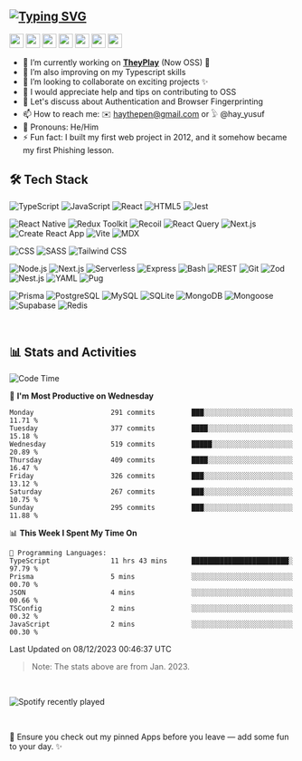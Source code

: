 
[![Typing SVG](https://readme-typing-svg.demolab.com?font=Fira+Code&duration=4000&pause=400&color=F700C4&width=451&lines=Hello+there+%F0%9F%91%8B%F0%9F%8F%BD;+I+am+Yusuf+Abdulhafeez+%F0%9F%91%A8%F0%9F%8F%BD%E2%80%8D%F0%9F%92%BB;++I+build+magical+web+applications+%E2%9C%A8+;And+write+impactful+content+%F0%9F%93%9A;Looking+forward+to+collaborating...;And+also+learning+from+you!+%F0%9F%A4%9D)](https://git.io/typing-svg)
---
<p>
      <a href="https://hayven.vercel.app" target="_blank"><img src="https://img.shields.io/badge/OFFICIAL_WEBSITE-%23333333.svg?&style=for-the-badge&logo=hashnode&logoColor=white" height=25></a>
    <a href="https://www.linkedin.com/in/yusuf-abdulhafeez" target="_blank"><img src="https://img.shields.io/badge/linkedin-%230077B5.svg?&style=for-the-badge&logo=linkedin&logoColor=white" height=25></a>  
      <a href="mailto:haythepen@gmail.com" target="_blank"><img src="https://img.shields.io/badge/Gmail-%23D14836.svg?&style=for-the-badge&logo=gmail&logoColor=white" height=25></a>
  <a href="https://www.twitter.com/hay_yusuf" target="_blank"><img src="https://img.shields.io/badge/twitter-%231DA1F2.svg?&style=for-the-badge&logo=twitter&logoColor=white" height=25></a> 
  <a href="https://dev.to/hayveno" target="_blank"><img src="https://img.shields.io/badge/DEV.TO-%230A0A0A.svg?&style=for-the-badge&logo=dev-dot-to&logoColor=white" height=25></a>
    <a href="https://hayven.hashnode.dev/" target="_blank"><img src="https://img.shields.io/badge/Hashnode-2962FF?style=for-the-badge&logo=hashnode&logoColor=white" height=25></a>
  <a href="https://medium.com/@haythepen" target="_blank"><img src="https://img.shields.io/badge/medium-%2312100E.svg?&style=for-the-badge&logo=medium&logoColor=white" height=25></a> 

  <!--   <a href="https://www.youtube.com/hayusuf"><img src="https://img.shields.io/badge/youtube-%2312100E.svg?&style=for-the-badge&logo=youtube&logoColor=white" height=25></a>  -->
</p>


- 🔭 I’m currently working on  [**TheyPlay**](https://github.com/hayveno/theyPlay) (Now OSS) 🎉
- 🌱 I’m also improving on my Typescript skills
- 👯 I’m looking to collaborate on exciting projects ✨
- 🤔 I would appreciate help and tips on contributing to OSS
- 💬 Let's discuss about Authentication and Browser Fingerprinting
- 📫 How to reach me: ✉️ haythepen@gmail.com  or   𓅱 @hay_yusuf
- 🙂 Pronouns: He/Him
- ⚡ Fun fact: I built my first web project in 2012, and it somehow became my first Phishing lesson.

## 🛠 Tech Stack

<p>
  <img alt="TypeScript" src="https://img.shields.io/badge/-TypeScript-007ACC?style=flat-square&logo=typescript&logoColor=white" />
  <img alt="JavaScript" src="https://img.shields.io/badge/-JavaScript-F7DF1E?style=flat-square&logo=javascript&logoColor=white" />
  <img alt="React" src="https://img.shields.io/badge/-React-61DAFB?style=flat-square&logo=react&logoColor=white" />
  <img alt="HTML5" src="https://img.shields.io/badge/-HTML5-E34F26?style=flat-square&logo=html5&logoColor=white" />
  <img alt="Jest" src="https://img.shields.io/badge/-Jest-C21325?style=flat-square&logo=jest&logoColor=white" />
</p>

<p>
  <img alt="React Native" src="https://img.shields.io/badge/-React%20Native-2C2D2E?style=flat-square&logo=react&logoColor=white" />
  <img alt="Redux Toolkit" src="https://img.shields.io/badge/-Redux%20Toolkit-764ABC?style=flat-square&logo=redux&logoColor=white" />
 <img alt="Recoil" src="https://img.shields.io/badge/-Recoil-5D5D5D?style=flat-square&logo=recoil&logoColor=white" />
<img alt="React Query" src="https://img.shields.io/badge/-React%20Query-FF4154?style=flat-square&logo=react-query&logoColor=white" />
<img alt="Next.js" src="https://img.shields.io/badge/-Next.js-000000?style=flat-square&logo=next.js&logoColor=white" />
<img alt="Create React App" src="https://img.shields.io/badge/-Create%20React%20App-61DAFB?style=flat-square&logo=create-react-app&logoColor=white" />
<img alt="Vite" src="https://img.shields.io/badge/-Vite-646CFF?style=flat-square&logo=vite&logoColor=white" />
<img alt="MDX" src="https://img.shields.io/badge/-MDX-000000?style=flat-square&logo=mdx&logoColor=white" />

</p>

<p>
  <img alt="CSS" src="https://img.shields.io/badge/-CSS-1572B6?style=flat-square&logo=css3&logoColor=white" />
  <img alt="SASS" src="https://img.shields.io/badge/-SASS-CC6699?style=flat-square&logo=sass&logoColor=white" />
  <img alt="Tailwind CSS" src="https://img.shields.io/badge/-Tailwind_CSS-38B2AC?style=flat-square&logo=tailwind-css&logoColor=white" />
</p>

<p>
  <img alt="Node.js" src="https://img.shields.io/badge/-Node.js-339933?style=flat-square&logo=node.js&logoColor=white" />
  <img alt="Next.js" src="https://img.shields.io/badge/-Next.js-000000?style=flat-square&logo=next.js&logoColor=white" />
  <img alt="Serverless" src="https://img.shields.io/badge/-Serverless-FD5750?style=flat-square&logo=serverless&logoColor=white" />
  <img alt="Express" src="https://img.shields.io/badge/-Express-000000?style=flat-square&logo=Express&logoColor=white" />
  <img alt="Bash" src="https://img.shields.io/badge/-Bash-4EAA25?style=flat-square&logo=gnu-bash&logoColor=white" />
  <img alt="REST" src="https://img.shields.io/badge/-REST-1B1B1B?style=flat-square&logo=rest&logoColor=white" />
  <img alt="Git" src="https://img.shields.io/badge/-Git-F05032?style=flat-square&logo=git&logoColor=white" />
 <img alt="Zod" src="https://img.shields.io/badge/-Zod-2B3840?style=flat-square" />
    <img alt="Nest.js" src="https://img.shields.io/badge/-Nest.js-E0234E?style=flat-square&logo=nestjs&logoColor=white" />
    <img alt="YAML" src="https://img.shields.io/badge/-YAML-000000?style=flat-square&logo=yaml&logoColor=white" />
    <img alt="Pug" src="https://img.shields.io/badge/-Pug-A86454?style=flat-square&logo=pug&logoColor=white" />

</p>




<p>
    <img alt="Prisma" src="https://img.shields.io/badge/-Prisma-2D3748?style=flat-square&logo=Prisma&logoColor=white" />
  <img alt="PostgreSQL" src="https://img.shields.io/badge/-PostgreSQL-336791?style=flat-square&logo=postgresql&logoColor=white" />
  <img alt="MySQL" src="https://img.shields.io/badge/-MySQL-4479A1?style=flat-square&logo=mysql&logoColor=white" />
  <img alt="SQLite" src="https://img.shields.io/badge/-SQLite-003B57?style=flat-square&logo=sqlite&logoColor=white" />
  <img alt="MongoDB" src="https://img.shields.io/badge/-MongoDB-47A248?style=flat-square&logo=MongoDB&logoColor=white" />
  <img alt="Mongoose" src="https://img.shields.io/badge/-Mongoose-880000?style=flat-square&logo=MongoDB&logoColor=white" />
  <img alt="Supabase" src="https://img.shields.io/badge/-Supabase-333333?style=flat-square&logo=supabase&logoColor=007FFF" />
  <img alt="Redis" src="https://img.shields.io/badge/-Redis-DC382D?style=flat-square&logo=Redis&logoColor=white" />
</p>


<br/>

## 📊 Stats and Activities 
 
<!-- <div style="display:flex; flex-gap:3em;">
  <a href="https://github.com/hayveno" style="margin-left:10px;">
    <img height="180em" align="center" src="https://github-readme-stats.vercel.app/api?username=hayveno&show_icons=true&theme=radical" />
  </a>
  <img height="180em" align="center" src="https://github-readme-stats.vercel.app/api/top-langs/?username=hayveno&theme=buefy&layout=compact&theme=radical" />
</div> 
<br/>

<!--START_SECTION:waka-->
![Code Time](http://img.shields.io/badge/Code%20Time-798%20hrs%205%20mins-blue)

📅 **I'm Most Productive on Wednesday** 

```text
Monday                   291 commits         ███░░░░░░░░░░░░░░░░░░░░░░   11.71 % 
Tuesday                  377 commits         ████░░░░░░░░░░░░░░░░░░░░░   15.18 % 
Wednesday                519 commits         █████░░░░░░░░░░░░░░░░░░░░   20.89 % 
Thursday                 409 commits         ████░░░░░░░░░░░░░░░░░░░░░   16.47 % 
Friday                   326 commits         ███░░░░░░░░░░░░░░░░░░░░░░   13.12 % 
Saturday                 267 commits         ███░░░░░░░░░░░░░░░░░░░░░░   10.75 % 
Sunday                   295 commits         ███░░░░░░░░░░░░░░░░░░░░░░   11.88 % 
```


📊 **This Week I Spent My Time On** 

```text
💬 Programming Languages: 
TypeScript               11 hrs 43 mins      ████████████████████████░   97.79 % 
Prisma                   5 mins              ░░░░░░░░░░░░░░░░░░░░░░░░░   00.70 % 
JSON                     4 mins              ░░░░░░░░░░░░░░░░░░░░░░░░░   00.66 % 
TSConfig                 2 mins              ░░░░░░░░░░░░░░░░░░░░░░░░░   00.32 % 
JavaScript               2 mins              ░░░░░░░░░░░░░░░░░░░░░░░░░   00.30 % 
```


 Last Updated on 08/12/2023 00:46:37 UTC
<!--END_SECTION:waka-->
> Note: The stats above are from Jan. 2023.
<br/>

![Spotify recently played](https://spotify-recently-played-readme.vercel.app/api?user=317stts2iim4xivtp4slychksqqa&unique=true&count=2&width=432)

<br/>

🔔 Ensure you check out my pinned Apps before you leave — add some fun to your day. ✨








